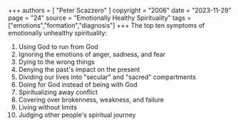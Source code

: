 +++
authors = [
  "Peter Scazzero"
]
copyright = "2006"
date = "2023-11-29"
page = "24"
source = "Emotionally Healthy Spirituality"
tags = ["emotions","formation","diagnosis"]
+++
The top ten symptoms of emotionally unhealthy spirituality:

1. Using God to run from God
2. Ignoring the emotions of anger, sadness, and fear
3. Dying to the wrong things
4. Denying the past's impact on the present
5. Dividing our lives into "secular" and "sacred" compartments
6. Doing for God instead of being with God
7. Spiritualizing away conflict
8. Covering over brokenness, weakness, and failure
9. Living without limits
10. Judging other people's spiritual journey
